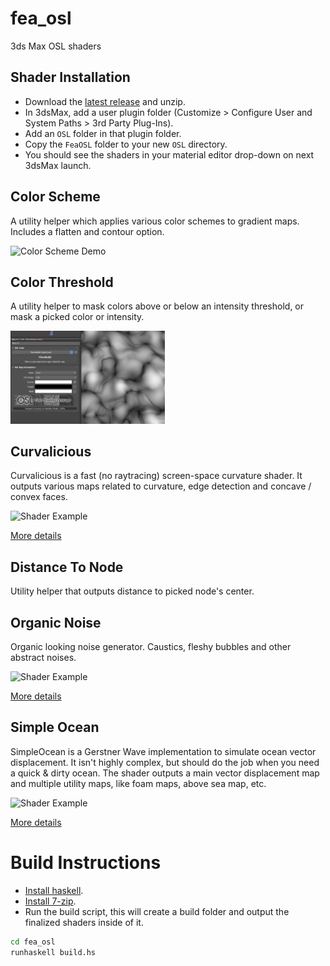 # fea_osl
3ds Max OSL shaders

## Shader Installation
- Download the [latest release](https://github.com/p-groarke/fea_osl/releases/latest) and unzip.
- In 3dsMax, add a user plugin folder (Customize > Configure User and System Paths > 3rd Party Plug-Ins).
- Add an `OSL` folder in that plugin folder.
- Copy the `FeaOSL` folder to your new `OSL` directory.
- You should see the shaders in your material editor drop-down on next 3dsMax launch.

## Color Scheme
A utility helper which applies various color schemes to gradient maps. Includes a flatten and contour option.

<img src="doc/img/color_scheme.gif" width="49%" title="Color Scheme Demo" alt="Color Scheme Demo">

## Color Threshold
A utility helper to mask colors above or below an intensity threshold, or mask a picked color or intensity.

<img src="doc/img/color_threshold.gif" width="49%" title="Color Threshold Demo" alt="Color Threshold Demo">

## Curvalicious
Curvalicious is a fast (no raytracing) screen-space curvature shader. It outputs various maps related to curvature, edge detection and concave / convex faces.

<img src="doc/img/curvalicious_curvature_crab.png" width="49%" title="Curvature Map" alt="Shader Example">

[More details](doc/curvalicious.md)

## Distance To Node
Utility helper that outputs distance to picked node's center.

## Organic Noise
Organic looking noise generator. Caustics, fleshy bubbles and other abstract noises.

<img src="doc/img/organic_noise_presets_changsoo.png" width="49%" title="Organic Noise" alt="Shader Example">

[More details](doc/organic_noise.md)

## Simple Ocean
SimpleOcean is a Gerstner Wave implementation to simulate ocean vector displacement. It isn't highly complex, but should do the job when you need a quick & dirty ocean. The shader outputs a main vector displacement map and multiple utility maps, like foam maps, above sea map, etc.

<img src="doc/img/simpleocean_test1.png" width="49%" title="Test Render 1" alt="Shader Example">

[More details](doc/simple_ocean.md)


# Build Instructions

* [Install haskell](https://www.haskell.org/ghcup/install/).
* [Install 7-zip](https://www.7-zip.org/).
* Run the build script, this will create a build folder and output the finalized shaders inside of it.

```bash
cd fea_osl
runhaskell build.hs
```